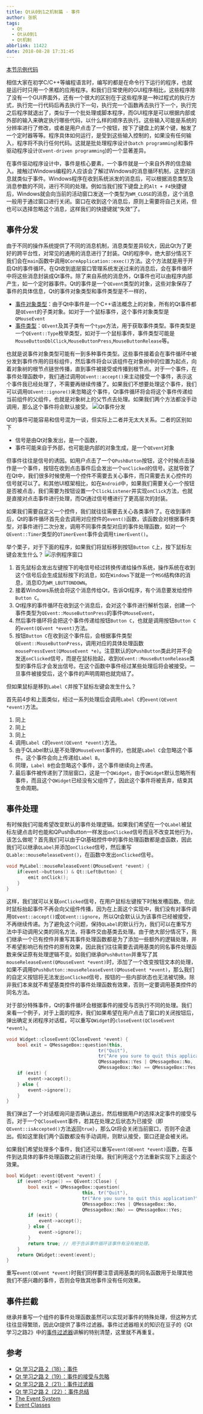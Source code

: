 ```yaml
---
title: Qt从0到1之机制篇 - 事件
author: 张帆
tags:
  - Qt
  - Qt从0到1
  - Qt机制
abbrlink: 11422
date: 2018-08-28 17:31:45
---
```


[本节示例代码](https://github.com/xyz1001/QtExamples/tree/master/QtEvent)

相信大家在初学C/C++等编程语言时，编写的都是在命令行下运行的程序，也就是运行时只用一个黑框的应用程序。和我们日常使用的GUI程序相比，这些程序除了没有一个GUI界面外，还有一个很大的区别在于这些程序是一种过程式的执行方式，执行完一行代码后再去执行下一句，执行完一个函数再去执行下一个，执行完之后程序就退出了，类似于一个批处理或脚本程序，而GUI程序是可以根据内部或外部的输入来确定执行哪些代码，以什么样的顺序去执行。这些输入可能是系统的分辨率进行了修改，或者是用户点击了一个按钮，按下了键盘上的某个键，触发了一个定时器等等。程序具体如何运行，是受到这些输入控制的，如果没有任何输入，程序将不执行任何代码。这就是批处理程序设计(`batch programming`)和事件驱动程序设计(`Event-driven programming`)的一个显著差异。

在事件驱动程序设计中，事件是核心要素，一个事件就是一个来自外界的信息输入。接触过Windows编程的人应该会了解过Windows的消息循环机制，这里的消息就类似于事件。Windows程序在收到系统派发的消息后，可以根据消息类型及消息参数的不同，进行不同的处理。例如当我们按下键盘上的`Alt + F4`快捷键后，Windows就会向当前的活动窗口发送一个类型为`WM_CLOSE`的消息，这个消息一般用于通过窗口进行关闭。窗口在收到这个消息后，原则上需要将自己关闭，但也可以选择忽略这个消息，这样我们的快捷键就“失效”了。

<!--more-->

## 事件分发

由于不同的操作系统提供了不同的消息机制，消息类型差异较大，因此Qt为了更好的跨平台性，对常见的通用的消息进行了封装。Qt的程序中，绝大部分情况下我们会在`main`函数中调用`QCoreApplication::exec()`方法。这个方法就是用于开启Qt的事件循环。在Qt收到底层窗口管理系统发送过来的消息后，会在事件循环中将这些消息封装成Qt事件。除了来自系统的消息外，Qt事件也可以由程序内部产生，如一个定时器事件。Qt的事件是一个`QEvent`类型的对象，这些对象保存了事件的具体信息，Qt的事件对象类型和事件类型是不一样的，

- [事件对象类型](http://doc.qt.io/qt-5/events.html)：由于Qt中事件是一个C++语法概念上的对象，所有的Qt事件都是`QEvent`的子类对象。如对于一个鼠标事件，这个事件对象类型是`QMouseEvent`
- [事件类型](http://doc.qt.io/qt-5/qevent.html#Type-enum)：`QEvent`及其子类有一个`type`方法，用于获取事件类型。事件类型是一个`QEvent::Type`枚举类型，如对于一个鼠标事件，事件类型可能是`MouseButtonDblClick`,`MouseButtonPress`,`MouseButtonRelease`等。

也就是说事件对象类型可能有一到多种事件类型。这些事件接着会在事件循环中被分发到事件作用的目标组件，然后事件将会以该组件在对象树中的位置为起点，向着对象树的根节点链世传播，直到事件被接受或传播到根节点。对于一个事件，在事件处理函数中，我们通过调用`QEvent::accept()`来主动接受一个事件，表示这个事件我已经处理了，不需要再继续传播了。如果我们不想要处理这个事件，我们可以调用`QEvent::ignore()`来忽略这个事件，Qt事件循环将会将这个事件传递给当前组件的父组件，也就是对象树上的父节点去处理。如果我们两个方法都没手动调用，那么这个事件将会默认接受。
![Qt事件分发](https://blog-1251989759.cos.ap-guangzhou.myqcloud.com/blog/qt_event/event_dispatch.png)

Qt的事件可能容易和信号混为一谈，但实际上二者并无太大关系。二者的区别如下

- 信号是由Qt对象发出，是一个函数，
- 事件可能来自于外部，也可能是内部的对象生成，是一个`QEvent`对象

但事件往往是信号的诱因。如用户点击了一个`QPushButton`按钮，这个时候点击操作是一个事件，按钮在收到点击事件后会发出一个`onClicked`的信号。这就导致了在Qt中，我们很多时候使用一个控件不需要去关心事件，而只需要去关心控件的信号就可以了。和其他UI框架相比，如在`Android`中，如果我们需要关心一个按钮是否被点击，我们需要为按钮设置一个`ClickListener`并实现`onClick`方法，也就是直接对点击事件进行处理，而Qt通过信号槽进行了更高层次的封装。

如果我们需要自定义一个控件，我们就往往需要去关心各类事件了。在收到事件后，Qt的事件循环首先会去调用对应控件的`event()`函数，该函数会对根据事件类型，对事件进行二次分发，调用不同事件类型对应的事件处理函数，如对一个`QEvent::Timer`类型的`QTimerEvent`事件会调用`timerEvent()`。

举个栗子，对于下面的程序，如果我们将鼠标移到按钮`Button C`上，按下鼠标左键会发生什么？
![示例程序窗口](https://blog-1251989759.cos.ap-guangzhou.myqcloud.com/blog/qt_event/demo_window.png)

1. 首先鼠标会发出左键按下的电信号经过转换传递给操作系统，操作系统在收到这个信号后会生成鼠标按下的消息，如在`Windows`下就是一个`MSG`结构体的消息，消息ID为`WM_LBUTTONDOWN`。
2. 接着Windows系统会将这个消息传给Qt，告诉Qt程序，有个消息要发给控件`Button C`。
3. Qt程序的事件循环在收到这个消息后，会对这个事件进行解析包装，创建一个事件类型为`QEvent::MouseButtonPress`的事件`QMouseEvent`，
4. 然后事件循环将会把这个事件传递给按钮`Button C`，也就是调用按钮`Button C`的`event(QEvent *event)`方法。
5. 按钮`Button C`在收到这个事件后，会根据事件类型`QEvent::MouseButtonPress`，调用对应的具体处理函数`mousePressEvent(QMouseEvent *e)`。注意默认的`QPushButton`类此时并不会发送`onClicked`信号，而是在鼠标抬起，收到`QEvent::MouseButtonRelease`类型的事件后才会发出信号。在这个函数中事件经过某些处理后将会被接受。一旦事件被接受后，这个事件的声明周期也就完结了。

但如果鼠标是移到`Label C`并按下鼠标左键会发生什么？

首先前4步和上面类似，经过一系列处理后会调用`Label C`的`event(QEvent *event)`方法。

1. 同上
2. 同上
3. 同上
4. 调用`Label C`的`event(QEvent *event)`方法。
5. 由于QLabel默认是不处理`QMouseEvent`事件的，也就是`Label C`会忽略这个事件。这个事件会向上传递给`Label B`。
6. 同理，`Label B`也会忽略这个事件，这个事件继续向上传递。
7. 最后事件被传递到了顶层窗口，这是一个`QWidget`，由于`QWidget`默认忽略所有事件，而且这个`QWidget`已经没有父组件了，因此这个事件将被丢弃，结束其生命周期。

## 事件处理

有时候我们可能希望改变默认的事件处理逻辑。如果我们希望在一个`QLabel`被鼠标左键点击时也能和QPushButton一样发出`onClicked`信号而且不改变其他行为，该怎么做呢？首先我们可以由于Qt基础控件中的事件处理函数都是虚函数，因此我们可以继承`QLabel`并添加`onClicked`信号，然后重写`QLable::mouseReleaseEvent()`，在函数中发出`onClicked`信号。

``` cpp
void MyLabel::mouseReleaseEvent(QMouseEvent *event) {
    if(event->buttons() & Qt::LeftButton) {
        emit onClick();
    }
}
```

这样，我们就可以关联`onClicked`信号，在用户鼠标左键按下时触发槽函数。但此时鼠标抬起事件不再会向父组件传播，因为在上面这个实现中，我们没有对事件调用`QEvent::accept()`或`QEvent::ignore`，所以Qt会默认认为该事件已经被接受，不再继续传递。为了避免这个问题，保持`QLabel`的默认行为，我们可以在重写方法中手动调用父类的同名方法，将事件交由基类去处理。由于绝大部分情况下，我们继承一个已有控件并重写其事件处理函数都是为了添加一些额外的逻辑处理，并不希望影响已有控件的原有效果，因此我们往往需要去调用基类的同名事件处理函数来保证原有处理逻辑不变。如我们继承`QPushButton`并重写了其`mouseReleaseEvent(QMouseEvent *event)`时，添加了一个改变按钮文本的处理，如果不调用`QPushButton::mouseReleaseEvent(QMouseEvent *event)`，那么我们的自定义按钮将无法发出`onClicked`信号，按钮的一些内部状态也无法被切换。除非我们本来就不希望基类控件的事件处理函数有效果，否则一定要调用基类控件的同名方法。

对于部分特殊事件，Qt的事件循环会根据事件的接受与否执行不同的处理。我们来看一个例子，对于上面的程序，我们如果希望在用户点击了窗口的关闭按钮后，弹出确定关闭程序对话框，可以重写`QWidget`的`closeEvent(QCloseEvent *event)`。

``` cpp
void Widget::closeEvent(QCloseEvent *event) {
    bool exit = QMessageBox::question(this,
                                  tr("Quit"),
                                  tr("Are you sure to quit this application?"),
                                  QMessageBox::Yes | QMessageBox::No,
                                  QMessageBox::No) == QMessageBox::Yes;
    if (exit) {
        event->accept();
    } else {
        event->ignore();
    }
}
```

我们弹出了一个对话框询问是否确认退出，然后根据用户的选择决定事件的接受与否。对于一个`QCloseEvent`事件，若其在处理之后状态为已接受（即`QEvent::isAccepted()`方法返回`true`），那么Qt将会关闭当前窗口，否则不会退出。假如这里我们两个函数都没有手动调用，则默认接受，窗口还是会被关闭。

如果我们希望处理多个事件，我们还可以重写`event(QEvent *event)`函数，在事件到达具体的事件处理函数之前进行处理。我们利用这个方法重新实现下上面这个效果。

``` cpp
bool Widget::event(QEvent *event) {
    if (event->type() == QEvent::Close) {
        bool exit = QMessageBox::question(
                            this, tr("Quit"),
                            tr("Are you sure to quit this application?"),
                            QMessageBox::Yes | QMessageBox::No,
                            QMessageBox::No) == QMessageBox::Yes;
        if (exit) {
            event->accept();
        } else {
            event->ignore();
        }
        return true; // 用于告诉事件循环该事件有没有被处理。
    }
    return QWidget::event(event);
}
```

重写`event(QEvent *event)`时我们同样要注意调用基类的同名函数用于处理其他我们不感兴趣的事件，否则会导致其他事件没有任何效果。

## 事件拦截

继承并重写一个组件的事件处理函数虽然可以实现对事件的特殊处理，但这种方式往往显得繁琐，因此Qt提供了事件过滤器。事件过滤器相关的知识在豆子的《Qt学习之路2》中的[事件过滤器](https://www.devbean.net/2012/10/qt-study-road-2-event-filter/)讲解的特别清楚，这里就不再重复。

## 参考

- [Qt 学习之路 2（18）：事件](https://www.devbean.net/2012/09/qt-study-road-2-events/)
- [Qt 学习之路 2（19）：事件的接受与忽略](https://www.devbean.net/2012/09/qt-study-road-2-events-accept-reject/)
- [Qt 学习之路 2（21）：事件过滤器](https://www.devbean.net/2012/10/qt-study-road-2-event-filter/)
- [Qt 学习之路 2（22）：事件总结](https://www.devbean.net/2012/10/qt-study-road-2-event-summary/)
- [The Event System](http://doc.qt.io/qt-5/eventsandfilters.html)
- [Event Classes](http://doc.qt.io/qt-5/events.html)
